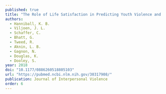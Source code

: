```yaml
---
published: true
title: "The Role of Life Satisfaction in Predicting Youth Violence and Offending: A Prospective Examination"
authors:
  - Hanniball, K. B.
  - Viljoen, J. L.
  - Schaffer, C.
  - Bhatt, G.
  - Tweed, R.
  - Aknin, L. B.
  - Gagnon, N.
  - Douglas, K.
  - Dooley, S.
year: 2018
doi: "10.1177/0886260518805103"
url: "https://pubmed.ncbi.nlm.nih.gov/30317908/"
publication: Journal of Interpersonal Violence
order: 6
---
```


